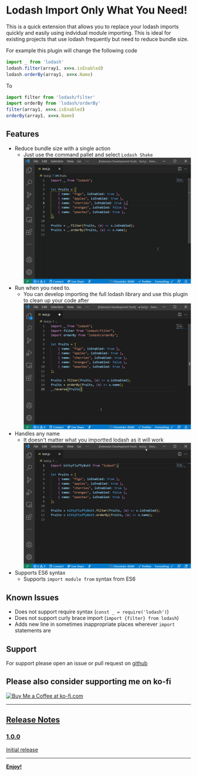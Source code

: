 # Lodash Import Only What You Need!

This is a quick extension that allows you to replace your lodash imports quickly and easily using indvidual module importing. This is ideal for existing projects that use lodash frequently but need to reduce bundle size.

For example this plugin will change the following code
```js
import _ from 'lodash'
lodash.filter(array1, x=>x.isEnabled)
lodash.orderBy(array1, x=>x.Name)
```
To
```js
import filter from 'lodash/filter'
import orderBy from 'lodash/orderBy'
filter(array1, x=>x.isEnabled)
orderBy(array1, x=>x.Name)
```

## Features

- Reduce bundle size with a single action
    - Just use the command pallet and select `Lodash Shake`
    ![Example](/images/NormalDemo.gif)
- Run when you need to.
    - You can develop importing the full lodash library and use this plugin to clean up your code after
    ![Reusability Example](/images/Reuseablility.gif)
- Handles any name
    - It doesn't matter what you importted lodash as it will work
    ![Handles Any Name Example](/images/HandlesAnyName.gif)
- Supports ES6 syntax
    - Supports `import module from` syntax from ES6



## Known Issues

- Does not support require syntax (`const _ = require('lodash')`)
- Does not support curly brace import (`import {filter} from lodash`)
- Adds new line in sometimes inappropriate places wherever `import` statements are

## Support
For support please open an issue or pull request on [github](https://github.com/pilotkid/lodash-only-import-what-you-need)

## Please also consider supporting me on ko-fi
<a href='https://ko-fi.com/marcellobachechi' target='_blank'><img height='35' style='border:0px;height:46px;' src='https://az743702.vo.msecnd.net/cdn/kofi5.png?v=0' border='0' alt='Buy Me a Coffee at ko-fi.com' />

---

## Release Notes


### 1.0.0

Initial release

---

**Enjoy!**
